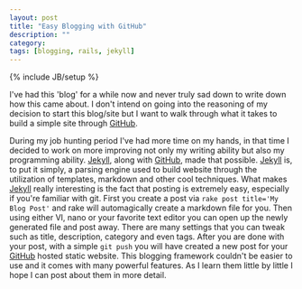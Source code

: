 ```yaml
---
layout: post
title: "Easy Blogging with GitHub"
description: ""
category: 
tags: [blogging, rails, jekyll]
---
```

{% include JB/setup %}

I've had this 'blog' for a while now and never truly sad down to write down how this came about. I don't intend on going into the reasoning of my decision to start this blog/site but I want to walk through what it takes to build a simple site through [GitHub](pages.github.com). 

During my job hunting period I've had more time on my hands, in that time I decided to work on more improving not only my writing ability but also my programming ability. [Jekyll](http://jekyllrb.com/), along with [GitHub](pages.github.com), made that possible. [Jekyll](http://jekyllrb.com/) is, to put it simply, a parsing engine used to build website through the utilization of templates, markdown and other cool techniques. What makes [Jekyll](http://jekyllrb.com/) really interesting is the fact that posting is extremely easy, especially if you're familiar with git. First you create a post via `rake post title='My Blog Post'` and rake will automagically create a markdown file for you. Then using either VI, nano or your favorite text editor you can open up the newly generated file and post away. There are many settings that you can tweak such as title, description, category and even tags. After you are done with your post, with a simple `git push` you will have created a new post for your [GitHub](pages.github.com) hosted static website. This blogging framework couldn't be easier to use and it comes with many powerful features. As I learn them little by little I hope I can post about them in more detail.
